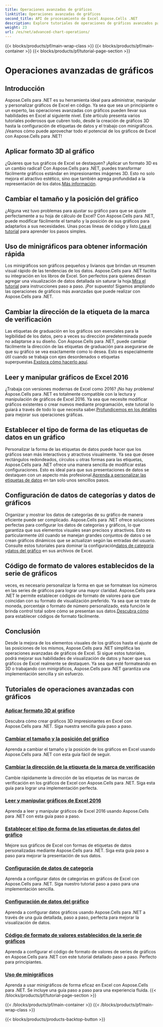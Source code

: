 ```yaml
---
title: Operaciones avanzadas de gráficos
linktitle: Operaciones avanzadas de gráficos
second_title: API de procesamiento de Excel Aspose.Cells .NET
description: Explore tutoriales de operaciones de gráficos avanzados para Aspose.Cells para .NET, incluidos gráficos 3D, tamaño de gráficos, etiquetas de marca y más, con guías fáciles de seguir.
weight: 23
url: /es/net/advanced-chart-operations/
---
```


{{< blocks/products/pf/main-wrap-class >}}
{{< blocks/products/pf/main-container >}}
{{< blocks/products/pf/tutorial-page-section >}}

# Operaciones avanzadas de gráficos

## Introducción

Aspose.Cells para .NET es su herramienta ideal para administrar, manipular y personalizar gráficos de Excel en código. Ya sea que sea un principiante o un experto, las operaciones avanzadas con gráficos pueden llevar sus habilidades en Excel al siguiente nivel. Este artículo presenta varios tutoriales poderosos que cubren todo, desde la creación de gráficos 3D hasta la configuración de etiquetas de datos y el trabajo con minigráficos. ¡Veamos cómo puede aprovechar todo el potencial de los gráficos de Excel con Aspose.Cells para .NET!

## Aplicar formato 3D al gráfico

¿Quieres que tus gráficos de Excel se destaquen? ¡Aplicar un formato 3D es un cambio radical! Con Aspose.Cells para .NET, puedes transformar fácilmente gráficos estándar en impresionantes imágenes 3D. Esto no solo mejora el atractivo estético, sino que también agrega profundidad a la representación de los datos.[Más información](./apply-3d-format-to-chart/).

## Cambiar el tamaño y la posición del gráfico

 ¿Alguna vez tuvo problemas para ajustar su gráfico para que se ajuste perfectamente a su hoja de cálculo de Excel? Con Aspose.Cells para .NET, puede modificar fácilmente el tamaño y la posición de sus gráficos para adaptarlos a sus necesidades. Unas pocas líneas de código y listo.[Lea el tutorial](./change-chart-size-and-position/) para aprender los pasos simples.

## Uso de minigráficos para obtener información rápida

 Los minigráficos son gráficos pequeños y livianos que brindan un resumen visual rápido de las tendencias de los datos. Aspose.Cells para .NET facilita su integración en los libros de Excel. Son perfectos para quienes desean agregar una visualización de datos detallada sin saturar la hoja.[Mira el tutorial](./using-sparklines/) para instrucciones paso a paso.
¡Por supuesto! Sigamos ampliando las operaciones de gráficos más avanzadas que puede realizar con Aspose.Cells para .NET.

## Cambiar la dirección de la etiqueta de la marca de verificación

 Las etiquetas de graduación en los gráficos son esenciales para la legibilidad de los datos, pero a veces su dirección predeterminada puede no adaptarse a su diseño. Con Aspose.Cells para .NET, puede cambiar fácilmente la dirección de las etiquetas de graduación para asegurarse de que su gráfico se vea exactamente como lo desea. Esto es especialmente útil cuando se trabaja con ejes desordenados o etiquetas superpuestas.[Explora cómo hacerlo aquí](./change-tick-label-direction/).

## Leer y manipular gráficos de Excel 2016

 ¿Trabaja con versiones modernas de Excel como 2016? ¡No hay problema! Aspose.Cells para .NET es totalmente compatible con la lectura y manipulación de gráficos de Excel 2016. Ya sea que necesite modificar gráficos existentes o crear nuevos mediante programación, este tutorial lo guiará a través de todo lo que necesita saber.[Profundicemos en los detalles](./read-and-manipulate-excel-2016-charts/) para mejorar sus operaciones gráficas.

## Establecer el tipo de forma de las etiquetas de datos en un gráfico

Personalizar la forma de las etiquetas de datos puede hacer que los gráficos sean más interactivos y atractivos visualmente. Ya sea que desee rectángulos redondeados, círculos u otras formas para las etiquetas, Aspose.Cells para .NET ofrece una manera sencilla de modificar estas configuraciones. Esto es ideal para que sus presentaciones de datos se destaquen con un aspecto más profesional.[Aprenda a personalizar las etiquetas de datos](./set-shape-type-of-data-labels-of-chart/) en tan solo unos sencillos pasos.

## Configuración de datos de categorías y datos de gráficos

 Organizar y mostrar los datos de categorías de su gráfico de manera eficiente puede ser complicado. Aspose.Cells para .NET ofrece soluciones perfectas para configurar los datos de categorías y gráficos, lo que garantiza que sus elementos visuales sean precisos y atractivos. Esto es particularmente útil cuando se manejan grandes conjuntos de datos o se crean gráficos dinámicos que se actualizan según las entradas del usuario. Consulte estos tutoriales para dominar la configuración[datos de categoría](./setting-category-data/) y[datos del gráfico](./setting-chart-data/) en sus archivos de Excel.

## Código de formato de valores establecidos de la serie de gráficos

 veces, es necesario personalizar la forma en que se formatean los números en las series de gráficos para lograr una mayor claridad. Aspose.Cells para .NET le permite establecer códigos de formato de valores para que coincidan con su formato de visualización preferido. Ya sea que se trate de moneda, porcentaje o formato de número personalizado, esta función le brinda control total sobre cómo se presentan sus datos.[Descubra cómo](./set-values-format-code-of-chart-series/) para establecer códigos de formato fácilmente.

## Conclusión

Desde la mejora de los elementos visuales de los gráficos hasta el ajuste de las posiciones de los mismos, Aspose.Cells para .NET simplifica las operaciones avanzadas de gráficos de Excel. Si sigue estos tutoriales, podrá mejorar sus habilidades de visualización de datos y hacer que sus gráficos de Excel realmente se destaquen. Ya sea que esté formateando en 3D o trabajando con minigráficos, Aspose.Cells para .NET garantiza una implementación sencilla y sin esfuerzo.

## Tutoriales de operaciones avanzadas con gráficos
### [Aplicar formato 3D al gráfico](./apply-3d-format-to-chart/)
Descubra cómo crear gráficos 3D impresionantes en Excel con Aspose.Cells para .NET. Siga nuestra sencilla guía paso a paso.
### [Cambiar el tamaño y la posición del gráfico](./change-chart-size-and-position/)
Aprenda a cambiar el tamaño y la posición de los gráficos en Excel usando Aspose.Cells para .NET con esta guía fácil de seguir.
### [Cambiar la dirección de la etiqueta de la marca de verificación](./change-tick-label-direction/)
Cambie rápidamente la dirección de las etiquetas de las marcas de verificación en los gráficos de Excel con Aspose.Cells para .NET. Siga esta guía para lograr una implementación perfecta.
### [Leer y manipular gráficos de Excel 2016](./read-and-manipulate-excel-2016-charts/)
Aprenda a leer y manipular gráficos de Excel 2016 usando Aspose.Cells para .NET con esta guía paso a paso.
### [Establecer el tipo de forma de las etiquetas de datos del gráfico](./set-shape-type-of-data-labels-of-chart/)
Mejore sus gráficos de Excel con formas de etiquetas de datos personalizadas mediante Aspose.Cells para .NET. Siga esta guía paso a paso para mejorar la presentación de sus datos.
### [Configuración de datos de categoría](./setting-category-data/)
Aprenda a configurar datos de categorías en gráficos de Excel con Aspose.Cells para .NET. Siga nuestro tutorial paso a paso para una implementación sencilla.
### [Configuración de datos del gráfico](./setting-chart-data/)
Aprenda a configurar datos gráficos usando Aspose.Cells para .NET a través de una guía detallada, paso a paso, perfecta para mejorar la visualización de datos.
### [Código de formato de valores establecidos de la serie de gráficos](./set-values-format-code-of-chart-series/)
Aprenda a configurar el código de formato de valores de series de gráficos en Aspose.Cells para .NET con este tutorial detallado paso a paso. Perfecto para principiantes.
### [Uso de minigráficos](./using-sparklines/)
Aprenda a usar minigráficos de forma eficaz en Excel con Aspose.Cells para .NET. Se incluye una guía paso a paso para una experiencia fluida.
{{< /blocks/products/pf/tutorial-page-section >}}

{{< /blocks/products/pf/main-container >}}
{{< /blocks/products/pf/main-wrap-class >}}

{{< blocks/products/products-backtop-button >}}
